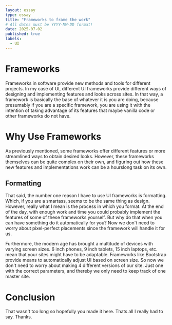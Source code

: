 ```yaml
---
layout: essay
type: essay
title: "Frameworks to frame the work"
# All dates must be YYYY-MM-DD format!
date: 2025-07-02
published: true
labels:
  - UI
---
```


# Frameworks

Frameworks in software provide new methods and tools for different projects. In my case of UI, different UI frameworks provide different ways of designing and implementing features and looks across sites. In that way, a framework is basically the base of whatever it is you are doing, because presumably if you are a specific framework, you are using it with the intention of taking advantage of its features that maybe vanilla code or other frameworks do not have. 

# Why Use Frameworks

As previously mentioned, some frameworks offer different features or more streamlined ways to obtain desired looks. However, these frameworks themselves can be quite complex on their own, and figuring out how these new features and implementations work can be a hourslong task on its own. 

## Formatting

That said, the number one reason I have to use UI frameworks is formatting. Which, if you are a smartass, seems to be the same thing as design. However, really what I mean is the process in which you format. At the end of the day, with enough work and time you could probably implement the features of some of these frameworks yourself. But why do that when you can have something do it automatically for you? Now we don't need to worry about pixel-perfect placements since the framework will handle it for us.

Furthermore, the modern age has brought a multitude of devices with varying screen sizes. 6 inch phones, 9 inch tablets, 15 inch laptops, etc. mean that your sites might have to be adaptable. Frameworks like Bootstrap provide means to automatically adjust UI based on screen size. So now we don't need to worry about making 4 different versions of our site. Just one with the correct parameters, and thereby we only need to keep track of one master site.

# Conclusion

That wasn't too long so hopefully you made it here. Thats all I really had to say. Thanks.



 
